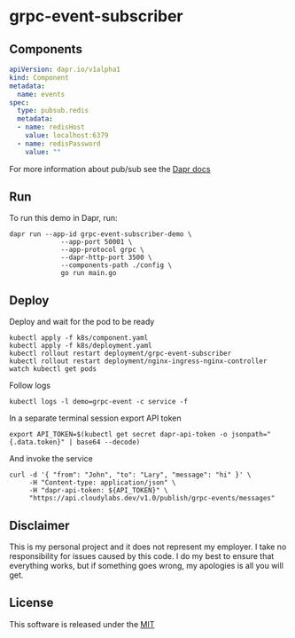 # grpc-event-subscriber

## Components

```yaml
apiVersion: dapr.io/v1alpha1
kind: Component
metadata:
  name: events
spec:
  type: pubsub.redis
  metadata:
  - name: redisHost
    value: localhost:6379
  - name: redisPassword
    value: ""

```

For more information about pub/sub see the [Dapr docs](https://github.com/dapr/docs/tree/master/concepts/publish-subscribe-messaging)

## Run 

To run this demo in Dapr, run:

```shell
dapr run --app-id grpc-event-subscriber-demo \
             --app-port 50001 \
             --app-protocol grpc \
             --dapr-http-port 3500 \
             --components-path ./config \
             go run main.go
```

## Deploy

Deploy and wait for the pod to be ready 

```shell
kubectl apply -f k8s/component.yaml
kubectl apply -f k8s/deployment.yaml
kubectl rollout restart deployment/grpc-event-subscriber
kubectl rollout restart deployment/nginx-ingress-nginx-controller
watch kubectl get pods
```

Follow logs

```shell
kubectl logs -l demo=grpc-event -c service -f
```

In a separate terminal session export API token

```shell
export API_TOKEN=$(kubectl get secret dapr-api-token -o jsonpath="{.data.token}" | base64 --decode)
```

And invoke the service

```shell
curl -d '{ "from": "John", "to": "Lary", "message": "hi" }' \
     -H "Content-type: application/json" \
     -H "dapr-api-token: ${API_TOKEN}" \
     "https://api.cloudylabs.dev/v1.0/publish/grpc-events/messages"
```


## Disclaimer

This is my personal project and it does not represent my employer. I take no responsibility for issues caused by this code. I do my best to ensure that everything works, but if something goes wrong, my apologies is all you will get.

## License

This software is released under the [MIT](./LICENSE)
